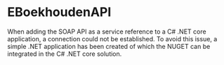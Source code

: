 # EBoekhoudenAPI
When adding the SOAP API as a service reference to a C# .NET core application, a connection could not be established.
To avoid this issue, a simple .NET application has been created of which the NUGET can be integrated in the C# .NET core solution.

